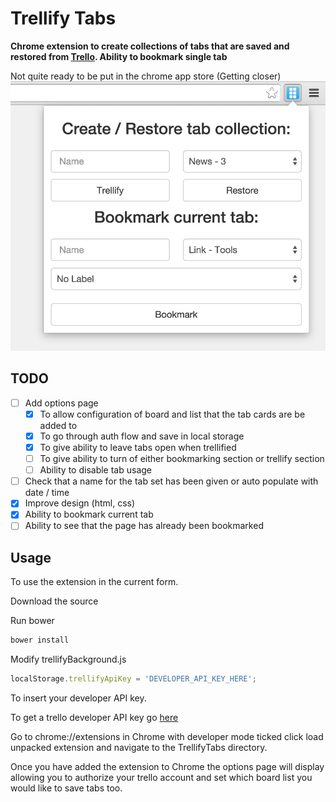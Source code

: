 # Trellify Tabs

**Chrome extension to create collections of tabs that are saved and restored from  [Trello](https://trello.com). Ability to bookmark single tab**

Not quite ready to be put in the chrome app store (Getting closer)
![screenshot](extension.png)
## TODO
- [ ] Add options page
  - [x] To allow configuration of board and list that the tab cards are be added to
  - [x] To go through auth flow and save in local storage
  - [x] To give ability to leave tabs open when trellified
  - [ ] To give ability to turn of either bookmarking section or trellify section
  - [ ] Ability to disable tab usage 
- [ ] Check that a name for the tab set has been given or auto populate with date / time
- [x] Improve design (html, css)
- [x] Ability to bookmark current tab
- [ ] Ability to see that the page has already been bookmarked

## Usage

To use the extension in the current form.

Download the source

Run bower
```bash
bower install
```

Modify trellifyBackground.js

```javascript
localStorage.trellifyApiKey = 'DEVELOPER_API_KEY_HERE';
```

To insert your developer API key.

To get a trello developer API key go [here](https://trello.com/app-key)

Go to chrome://extensions in Chrome with developer mode ticked click load unpacked extension and navigate to the TrellifyTabs directory.

Once you have added the extension to Chrome the options page will display allowing you to authorize your trello account and set which board list you would like to save tabs too.
